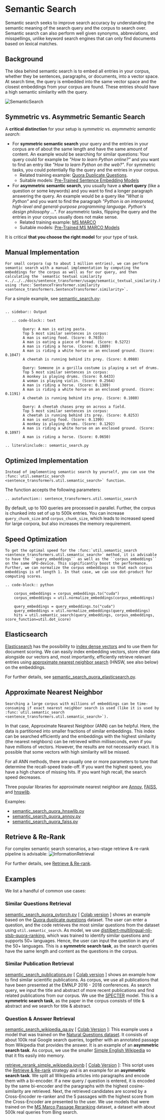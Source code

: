 # Semantic Search
Semantic search seeks to improve search accuracy by understanding the semantic meaning of the search query and the corpus to search over. Semantic search can also perform well given synonyms, abbreviations, and misspellings, unlike keyword search engines that can only find documents based on lexical matches.

## Background
The idea behind semantic search is to embed all entries in your corpus, whether they be sentences, paragraphs, or documents, into a vector space. At search time, the query is embedded into the same vector space and the closest embeddings from your corpus are found. These entries should have a high semantic similarity with the query.

![SemanticSearch](https://raw.githubusercontent.com/UKPLab/sentence-transformers/master/docs/img/SemanticSearch.png) 

## Symmetric vs. Asymmetric Semantic Search

A **critical distinction** for your setup is *symmetric* vs. *asymmetric semantic search*:
- For **symmetric semantic search** your query and the entries in your corpus are of about the same length and have the same amount of content. An example would be searching for similar questions: Your query could for example be *"How to learn Python online?"* and you want to find an entry like *"How to learn Python on the web?"*. For symmetric tasks, you could potentially flip the query and the entries in your corpus. 
    - Related training example: [Quora Duplicate Questions](../../training/quora_duplicate_questions/README.md).
    - Suitable models: [Pre-Trained Sentence Embedding Models](../../../docs/sentence_transformer/pretrained_models.md)
- For **asymmetric semantic search**, you usually have a **short query** (like a question or some keywords) and you want to find a longer paragraph answering the query. An example would be a query like *"What is Python"* and you want to find the paragraph *"Python is an interpreted, high-level and general-purpose programming language. Python's design philosophy ..."*. For asymmetric tasks, flipping the query and the entries in your corpus usually does not make sense.
    - Related training example: [MS MARCO](../../training/ms_marco/README.md)
    - Suitable models: [Pre-Trained MS MARCO Models](../../../docs/pretrained-models/msmarco-v5.md)

It is critical **that you choose the right model** for your type of task.

## Manual Implementation

```{eval-rst}
For small corpora (up to about 1 million entries), we can perform semantic search with a manual implementation by computing the embeddings for the corpus as well as for our query, and then calculating the `semantic textual similarity <../../../docs/sentence_transformer/usage/semantic_textual_similarity.html>`_ using :func:`SentenceTransformer.similarity <sentence_transformers.SentenceTransformer.similarity>`.
```
For a simple example, see [semantic_search.py](semantic_search.py):

```{eval-rst}

.. sidebar:: Output

   .. code-block:: text

        Query: A man is eating pasta.
        Top 5 most similar sentences in corpus:
        A man is eating food. (Score: 0.7035)
        A man is eating a piece of bread. (Score: 0.5272)
        A man is riding a horse. (Score: 0.1889)
        A man is riding a white horse on an enclosed ground. (Score: 0.1047)
        A cheetah is running behind its prey. (Score: 0.0980)

        Query: Someone in a gorilla costume is playing a set of drums.
        Top 5 most similar sentences in corpus:
        A monkey is playing drums. (Score: 0.6433)
        A woman is playing violin. (Score: 0.2564)
        A man is riding a horse. (Score: 0.1389)
        A man is riding a white horse on an enclosed ground. (Score: 0.1191)
        A cheetah is running behind its prey. (Score: 0.1080)

        Query: A cheetah chases prey on across a field.
        Top 5 most similar sentences in corpus:
        A cheetah is running behind its prey. (Score: 0.8253)
        A man is eating food. (Score: 0.1399)
        A monkey is playing drums. (Score: 0.1292)
        A man is riding a white horse on an enclosed ground. (Score: 0.1097)
        A man is riding a horse. (Score: 0.0650)

.. literalinclude:: semantic_search.py
```


## Optimized Implementation

```{eval-rst}
Instead of implementing semantic search by yourself, you can use the :func:`util.semantic_search <sentence_transformers.util.semantic_search>` function.
```

The function accepts the following parameters:

```{eval-rst}
.. autofunction:: sentence_transformers.util.semantic_search
```

By default, up to 100 queries are processed in parallel. Further, the corpus is chunked into set of up to 500k entries. You can increase ``query_chunk_size`` and ``corpus_chunk_size``, which leads to increased speed for large corpora, but also increases the memory requirement.

## Speed Optimization
```{eval-rst}
To get the optimal speed for the :func:`util.semantic_search <sentence_transformers.util.semantic_search>` method, it is advisable to have the ``query_embeddings`` as well as the ``corpus_embeddings`` on the same GPU-device. This significantly boost the performance. Further, we can normalize the corpus embeddings so that each corpus embeddings is of length 1. In that case, we can use dot-product for computing scores.

.. code-block:: python

    corpus_embeddings = corpus_embeddings.to("cuda")
    corpus_embeddings = util.normalize_embeddings(corpus_embeddings)

    query_embeddings = query_embeddings.to("cuda")
    query_embeddings = util.normalize_embeddings(query_embeddings)
    hits = util.semantic_search(query_embeddings, corpus_embeddings, score_function=util.dot_score)
```

## Elasticsearch
[Elasticsearch](https://www.elastic.co/elasticsearch/) has the possibility to [index dense vectors](https://www.elastic.co/what-is/vector-search) and to use them for document scoring. We can easily index embedding vectors, store other data alongside our vectors and, most importantly, efficiently retrieve relevant entries using [approximate nearest neighbor search](https://www.elastic.co/blog/introducing-approximate-nearest-neighbor-search-in-elasticsearch-8-0) (HNSW, see also below) on the embeddings.

For further details, see [semantic_search_quora_elasticsearch.py](semantic_search_quora_elasticsearch.py).


## Approximate Nearest Neighbor
```{eval-rst}
Searching a large corpus with millions of embeddings can be time-consuming if exact nearest neighbor search is used (like it is used by :func:`util.semantic_search <sentence_transformers.util.semantic_search>`).
```

In that case, Approximate Nearest Neighbor (ANN) can be helpful. Here, the data is partitioned into smaller fractions of similar embeddings. This index can be searched efficiently and the embeddings with the highest similarity (the nearest neighbors) can be retrieved within milliseconds, even if you have millions of vectors. However, the results are not necessarily exact. It is possible that some vectors with high similarity will be missed.

For all ANN methods, there are usually one or more parameters to tune that determine the recall-speed trade-off. If you want the highest speed, you have a high chance of missing hits. If you want high recall, the search speed decreases.

Three popular libraries for approximate nearest neighbor are [Annoy](https://github.com/spotify/annoy), [FAISS](https://github.com/facebookresearch/faiss), and [hnswlib](https://github.com/nmslib/hnswlib/).

Examples:

- [semantic_search_quora_hnswlib.py](semantic_search_quora_hnswlib.py)
- [semantic_search_quora_annoy.py](semantic_search_quora_annoy.py)
- [semantic_search_quora_faiss.py](semantic_search_quora_faiss.py)

## Retrieve & Re-Rank
For complex semantic search scenarios, a two-stage retrieve & re-rank pipeline is advisable:
![InformationRetrieval](https://raw.githubusercontent.com/UKPLab/sentence-transformers/master/docs/img/InformationRetrieval.png)

For further details, see [Retrieve & Re-rank](../retrieve_rerank/README.md).

## Examples

We list a handful of common use cases:

### Similar Questions Retrieval
[semantic_search_quora_pytorch.py](semantic_search_quora_pytorch.py) [ [Colab version](https://colab.research.google.com/drive/12cn5Oo0v3HfQQ8Tv6-ukgxXSmT3zl35A?usp=sharing) ] shows an example based on the [Quora duplicate questions](https://www.quora.com/q/quoradata/First-Quora-Dataset-Release-Question-Pairs) dataset. The user can enter a question, and the code retrieves the most similar questions from the dataset using `util.semantic_search`. As model, we use [distilbert-multilingual-nli-stsb-quora-ranking](https://huggingface.co/sentence-transformers/distilbert-multilingual-nli-stsb-quora-ranking), which was trained to identify similar questions and supports 50+ languages. Hence, the user can input the question in any of the 50+ languages. This is a **symmetric search task**, as the search queries have the same length and content as the questions in the corpus.

### Similar Publication Retrieval
[semantic_search_publications.py](semantic_search_publications.py) [ [Colab version](https://colab.research.google.com/drive/12hfBveGHRsxhPIUMmJYrll2lFU4fOX06?usp=sharing) ] shows an example how to find similar scientific publications. As corpus, we use all publications that have been presented at the EMNLP 2016 - 2018 conferences. As search query, we input the title and abstract of more recent publications and find related publications from our corpus. We use the [SPECTER](https://huggingface.co/sentence-transformers/allenai-specter) model. This is a **symmetric search task**, as the paper in the corpus consists of title & abstract and we search for title & abstract.

### Question & Answer Retrieval
[semantic_search_wikipedia_qa.py](semantic_search_wikipedia_qa.py) [ [Colab Version](https://colab.research.google.com/drive/11GunvCqJuebfeTlgbJWkIMT0xJH6PWF1?usp=sharing) ]: This example uses a model that was trained on the [Natural Questions dataset](https://huggingface.co/datasets/sentence-transformers/natural-questions). It consists of about 100k real Google search queries, together with an annotated passage from Wikipedia that provides the answer. It is an example of an **asymmetric search task**. As corpus, we use the smaller [Simple English Wikipedia](https://simple.wikipedia.org/wiki/Main_Page) so that it fits easily into memory.

[retrieve_rerank_simple_wikipedia.ipynb](../retrieve_rerank/retrieve_rerank_simple_wikipedia.ipynb) [ [Colab Version](https://colab.research.google.com/github/UKPLab/sentence-transformers/blob/master/examples/applications/retrieve_rerank/retrieve_rerank_simple_wikipedia.ipynb) ]: This script uses the [Retrieve & Re-rank](../retrieve_rerank/README.md) strategy and is an example for an **asymmetric search task**. We split all Wikipedia articles into paragraphs and encode them with a bi-encoder. If a new query / question is entered, it is encoded by the same bi-encoder and the paragraphs with the highest cosine-similarity are retrieved. Next, the retrieved candidates are scored by a Cross-Encoder re-ranker and the 5 passages with the highest score from the Cross-Encoder are presented to the user. We use models that were trained on the [MS Marco Passage Reranking](https://github.com/microsoft/MSMARCO-Passage-Ranking/) dataset, a dataset with about 500k real queries from Bing search.
